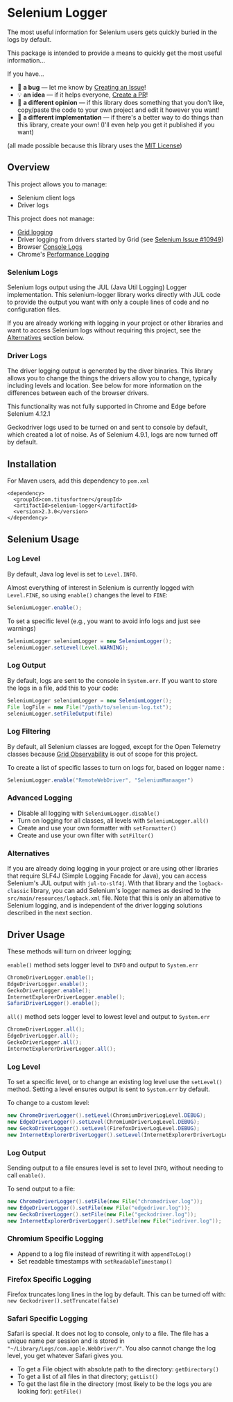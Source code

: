 # Selenium Logger

The most useful information for Selenium users gets quickly buried in the logs by default.

This package is intended to provide a means to quickly get the most useful information...

If you have...
* :bug: **a bug** — let me know by [Creating an Issue](https://github.com/titusfortner/selenium-logger/issues/new)!
* :bulb: **an idea** — if it helps everyone, [Create a PR](https://github.com/titusfortner/selenium-logger/pulls)!
* :thinking: **a different opinion** —  if this library does something that you don't like, copy/paste the code to your own project and edit it however you want!
* :rocket: **a different implementation** — if there's a better way to do things than this library, create your own! (I'll even help you get it published if you want)

(all made possible because this library uses the [MIT License](LICENSE.md))

## Overview

This project allows you to manage:
* Selenium client logs
* Driver logs

This project does not manage:
* [Grid logging](https://www.selenium.dev/documentation/grid/configuration/cli_options/#logging)
* Driver logging from drivers started by Grid (see [Selenium Issue #10949](https://github.com/SeleniumHQ/selenium/issues/10949))
* Browser [Console Logs](https://www.selenium.dev/documentation/webdriver/bidirectional/bidirectional_w3c/log/)
* Chrome's [Performance Logging](https://chromedriver.chromium.org/logging/performance-log)

### Selenium Logs

Selenium logs output using the JUL (Java Util Logging) Logger implementation. This selenium-logger library works
directly with JUL code to provide the output you want with only a couple lines of code and no configuration files.

If you are already working with logging in your project or other libraries and want to access 
Selenium logs without requiring this project, see the [Alternatives](#alternatives) section below. 

### Driver Logs

The driver logging output is generated by the diver binaries. This library allows you to change the things
the drivers allow you to change, typically including levels and location. See below for more information on the 
differences between each of the browser drivers.

This functionality was not fully supported in Chrome and Edge before Selenium 4.12.1

Geckodriver logs used to be turned on and sent to console by default, which created a lot of noise.
As of Selenium 4.9.1, logs are now turned off by default.


## Installation

For Maven users, add this dependency to `pom.xml`
```
<dependency>
  <groupId>com.titusfortner</groupId>
  <artifactId>selenium-logger</artifactId>
  <version>2.3.0</version>
</dependency>
```

## Selenium Usage

### Log Level

By default, Java log level is set to `Level.INFO`.

Almost everything of interest in Selenium is currently logged with `Level.FINE`, 
so using `enable()` changes the level to `FINE`:
```java
SeleniumLogger.enable();
```

To set a specific level (e.g., you want to avoid info logs and just see warnings)
```java
SeleniumLogger seleniumLogger = new SeleniumLogger();
seleniumLogger.setLevel(Level.WARNING);
```

### Log Output

By default, logs are sent to the console in `System.err`.
If you want to store the logs in a file, add this to your code:

```java
SeleniumLogger seleniumLogger = new SeleniumLogger();
File logFile = new File("/path/to/selenium-log.txt");
seleniumLogger.setFileOutput(file)
```

### Log Filtering

By default, all Selenium classes are logged, except for the Open Telemetry classes because 
[Grid Observability](https://www.selenium.dev/documentation/grid/advanced_features/observability/) 
is out of scope for this project.

To create a list of specific lasses to turn on logs for, based on logger name :
```java
SeleniumLogger.enable("RemoteWebDriver", "SeleniumManaager")
```

### Advanced Logging

* Disable all logging with `SeleniumLogger.disable()`
* Turn on logging for all classes, all levels with `SeleniumLogger.all()`
* Create and use your own formatter with `setFormatter()`
* Create and use your own filter with `setFilter()`

### Alternatives

If you are already doing logging in your project or are using other libraries that require 
SLF4J (Simple Logging Facade for Java), you can access Selenium's JUL output with `jul-to-slf4j`.
With that library and the `logback-classic` library, you can add Selenium's logger names as desired to the 
`src/main/resources/logback.xml` file. Note that this is only an alternative
to Selenium logging, and is independent of the driver logging solutions described in the next section.


## Driver Usage

These methods will turn on driveer logging;

`enable()` method sets logger level to `INFO` and output to `System.err`
```java
ChromeDriverLogger.enable();
EdgeDriverLogger.enable();
GeckoDriverLogger.enable();
InternetExplorerDriverLogger.enable();
SafariDriverLogger().enable();
```

`all()` method sets logger level to lowest level and output to `System.err`
```java
ChromeDriverLogger.all();
EdgeDriverLogger.all();
GeckoDriverLogger.all();
InternetExplorerDriverLogger.all();
```

### Log Level
To set a specific level, or to change an existing log level use the `setLevel()` method.
Setting a level ensures output is sent to `System.err` by default.

To change to a custom level:
```java
new ChromeDriverLogger().setLevel(ChromiumDriverLogLevel.DEBUG);
new EdgeDriverLogger().setLevel(ChromiumDriverLogLevel.DEBUG);
new GeckoDriverLogger().setLevel(FirefoxDriverLogLevel.DEBUG);
new InternetExplorerDriverLogger().setLevel(InternetExplorerDriverLogLevel.DEBUG);
```

### Log Output
Sending output to a file ensures level is set to level `INFO`, without needing to call `enable()`.

To send output to a file:
```java
new ChromeDriverLogger().setFile(new File("chromedriver.log"));
new EdgeDriverLogger().setFile(new File("edgedriver.log"));
new GeckoDriverLogger().setFile(new File("geckodriver.log"));
new InternetExplorerDriverLogger().setFile(new File("iedriver.log"));
```

### Chromium Specific Logging

* Append to a log file instead of rewriting it with `appendToLog()`
* Set readable timestamps with `setReadableTimestamp()`

### Firefox Specific Logging

Firefox truncates long lines in the log by default. This can be turned
off with: `new Geckodriver().setTruncate(false)`

### Safari Specific Logging

Safari is special. It does not log to console, only to a file. The
file has a unique name per session and is stored in `"~/Library/Logs/com.apple.WebDriver/"`.
You also cannot change the log level, you get whatever Safari gives you.

* To get a File object with absolute path to the directory: `getDirectory()`
* To get a list of all files in that directory; `getList()`
* To get the last file in the directory (most likely to be the logs you are looking for): `getFile()`


